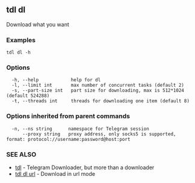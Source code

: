 ## tdl dl

Download what you want

### Examples

```
tdl dl -h
```

### Options

```
  -h, --help            help for dl
  -l, --limit int       max number of concurrent tasks (default 2)
  -s, --part-size int   part size for downloading, max is 512*1024 (default 524288)
  -t, --threads int     threads for downloading one item (default 8)
```

### Options inherited from parent commands

```
  -n, --ns string      namespace for Telegram session
      --proxy string   proxy address, only socks5 is supported, format: protocol://username:password@host:port
```

### SEE ALSO

* [tdl](tdl.md)	 - Telegram Downloader, but more than a downloader
* [tdl dl url](tdl_dl_url.md)	 - Download in url mode

